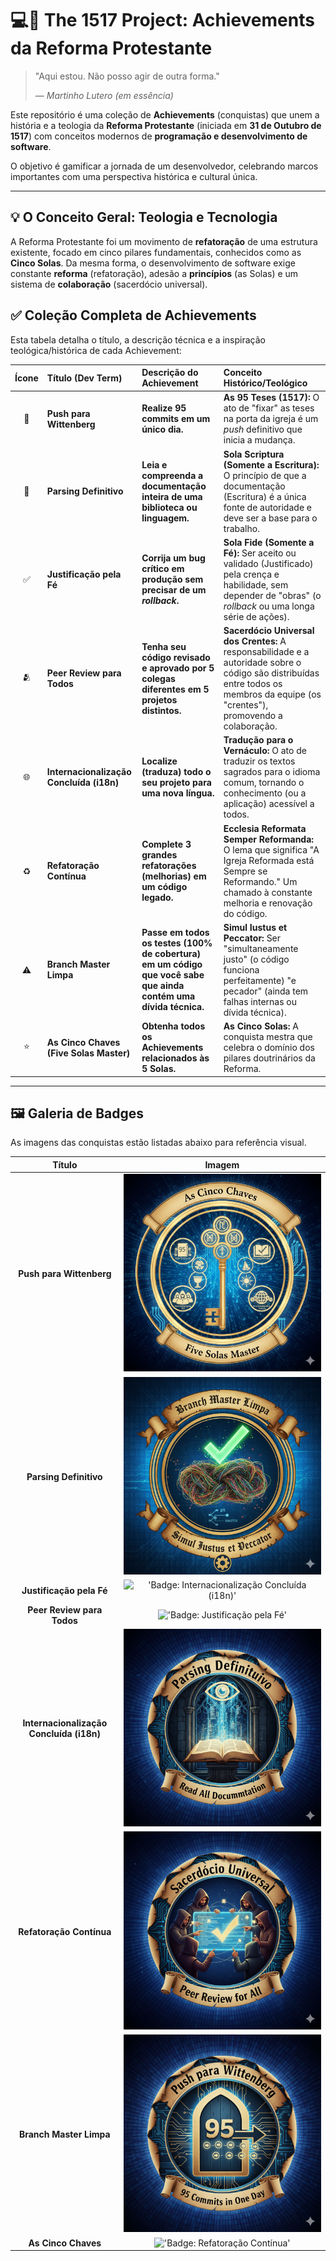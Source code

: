 # 💻📜 The 1517 Project: Achievements da Reforma Protestante

> "Aqui estou. Não posso agir de outra forma."
>
> — *Martinho Lutero (em essência)*

Este repositório é uma coleção de **Achievements** (conquistas) que unem a história e a teologia da **Reforma Protestante** (iniciada em **31 de Outubro de 1517**) com conceitos modernos de **programação e desenvolvimento de software**.

O objetivo é gamificar a jornada de um desenvolvedor, celebrando marcos importantes com uma perspectiva histórica e cultural única.

---

## 💡 O Conceito Geral: Teologia e Tecnologia

A Reforma Protestante foi um movimento de **refatoração** de uma estrutura existente, focado em cinco pilares fundamentais, conhecidos como as **Cinco Solas**. Da mesma forma, o desenvolvimento de software exige constante **reforma** (refatoração), adesão a **princípios** (as Solas) e um sistema de **colaboração** (sacerdócio universal).

## ✅ Coleção Completa de Achievements

Esta tabela detalha o título, a descrição técnica e a inspiração teológica/histórica de cada Achievement:

| Ícone | Título (Dev Term) | Descrição do Achievement | Conceito Histórico/Teológico |
| :---: | :--- | :--- | :--- |
| 🚀 | **Push para Wittenberg** | **Realize 95 commits em um único dia.** | **As 95 Teses (1517):** O ato de "fixar" as teses na porta da igreja é um *push* definitivo que inicia a mudança. |
| 📖 | **Parsing Definitivo** | **Leia e compreenda a documentação inteira de uma biblioteca ou linguagem.** | **Sola Scriptura (Somente a Escritura):** O princípio de que a documentação (Escritura) é a única fonte de autoridade e deve ser a base para o trabalho. |
| ✅ | **Justificação pela Fé** | **Corrija um bug crítico em produção sem precisar de um *rollback*.** | **Sola Fide (Somente a Fé):** Ser aceito ou validado (Justificado) pela crença e habilidade, sem depender de "obras" (o *rollback* ou uma longa série de ações). |
| 🫂 | **Peer Review para Todos** | **Tenha seu código revisado e aprovado por 5 colegas diferentes em 5 projetos distintos.** | **Sacerdócio Universal dos Crentes:** A responsabilidade e a autoridade sobre o código são distribuídas entre todos os membros da equipe (os "crentes"), promovendo a colaboração. |
| 🌐 | **Internacionalização Concluída (i18n)** | **Localize (traduza) todo o seu projeto para uma nova língua.** | **Tradução para o Vernáculo:** O ato de traduzir os textos sagrados para o idioma comum, tornando o conhecimento (ou a aplicação) acessível a todos. |
| ♻️ | **Refatoração Contínua** | **Complete 3 grandes refatorações (melhorias) em um código legado.** | **Ecclesia Reformata Semper Reformanda:** O lema que significa "A Igreja Reformada está Sempre se Reformando." Um chamado à constante melhoria e renovação do código. |
| ⚠️ | **Branch Master Limpa** | **Passe em todos os testes (100% de cobertura) em um código que você sabe que ainda contém uma dívida técnica.** | **Simul Iustus et Peccator:** Ser "simultaneamente justo" (o código funciona perfeitamente) "e pecador" (ainda tem falhas internas ou dívida técnica). |
| ⭐ | **As Cinco Chaves (Five Solas Master)** | **Obtenha todos os Achievements relacionados às 5 Solas.** | **As Cinco Solas:** A conquista mestra que celebra o domínio dos pilares doutrinários da Reforma. |

---

## 🖼️ Galeria de Badges

As imagens das conquistas estão listadas abaixo para referência visual.

| Título | Imagem |
| :---: | :---: |
| **Push para Wittenberg** | !['Badge: As Cinco Chaves'](https://raw.githubusercontent.com/GbrlSouza/Achievements-da-Reforma-Protestante/main/badge/As%20Cinco%20Chaves.png) |
| **Parsing Definitivo** | !['Badge: Branch Master Limpa'](https://raw.githubusercontent.com/GbrlSouza/Achievements-da-Reforma-Protestante/main/badge/Branch%20Master%20Limpa.png) |
| **Justificação pela Fé** | !['Badge: Internacionalização Concluída (i18n)'](https://raw.githubusercontent.com/GbrlSouza/Achievements-da-Reforma-Protestante/main/badge/Internacionalização%20Concluída%20(i18n).png) |
| **Peer Review para Todos** | !['Badge: Justificação pela Fé'](https://raw.githubusercontent.com/GbrlSouza/Achievements-da-Reforma-Protestante/main/badge/Justificação%20pela%20Fé.png) |
| **Internacionalização Concluída (i18n)** | !['Badge: Parsing Definitivo'](https://raw.githubusercontent.com/GbrlSouza/Achievements-da-Reforma-Protestante/main/badge/Parsing%20Definitivo.png) |
| **Refatoração Contínua** | !['Badge: Peer Review para Todos'](https://raw.githubusercontent.com/GbrlSouza/Achievements-da-Reforma-Protestante/main/badge/Peer%20Review%20para%20Todos.png) |
| **Branch Master Limpa** | !['Badge: Push para Wittenberg'](https://raw.githubusercontent.com/GbrlSouza/Achievements-da-Reforma-Protestante/main/badge/Push%20para%20Wittenberg.png) |
| **As Cinco Chaves** | !['Badge: Refatoração Contínua'](https://raw.githubusercontent.com/GbrlSouza/Achievements-da-Reforma-Protestante/main/badge/Refatoração%20Contínua.png) |
